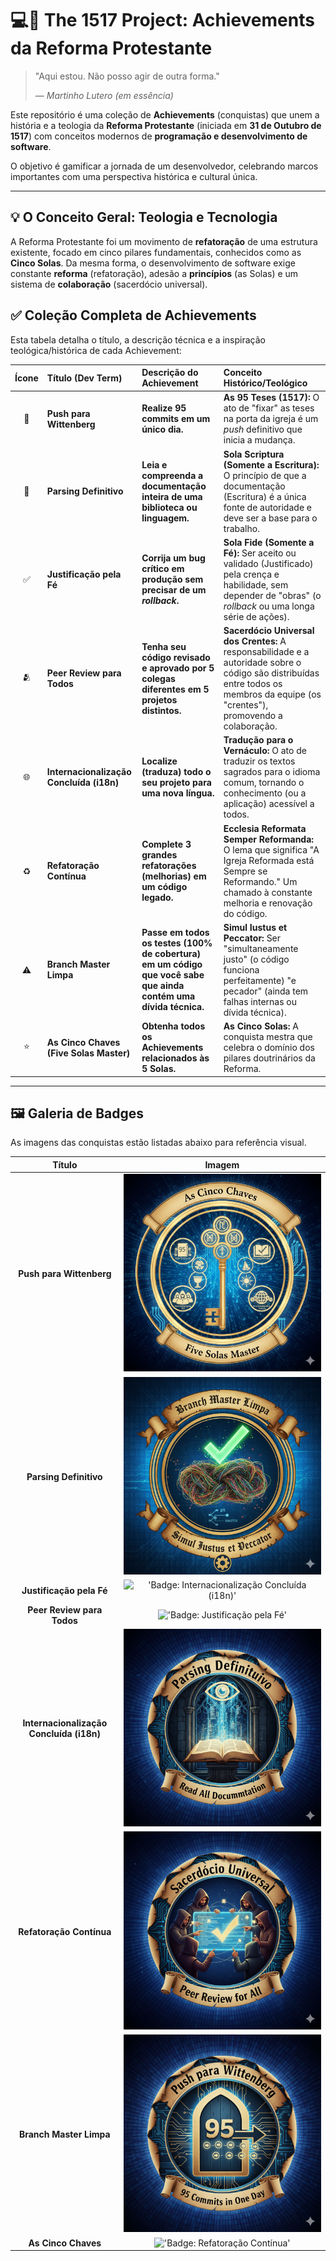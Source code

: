 # 💻📜 The 1517 Project: Achievements da Reforma Protestante

> "Aqui estou. Não posso agir de outra forma."
>
> — *Martinho Lutero (em essência)*

Este repositório é uma coleção de **Achievements** (conquistas) que unem a história e a teologia da **Reforma Protestante** (iniciada em **31 de Outubro de 1517**) com conceitos modernos de **programação e desenvolvimento de software**.

O objetivo é gamificar a jornada de um desenvolvedor, celebrando marcos importantes com uma perspectiva histórica e cultural única.

---

## 💡 O Conceito Geral: Teologia e Tecnologia

A Reforma Protestante foi um movimento de **refatoração** de uma estrutura existente, focado em cinco pilares fundamentais, conhecidos como as **Cinco Solas**. Da mesma forma, o desenvolvimento de software exige constante **reforma** (refatoração), adesão a **princípios** (as Solas) e um sistema de **colaboração** (sacerdócio universal).

## ✅ Coleção Completa de Achievements

Esta tabela detalha o título, a descrição técnica e a inspiração teológica/histórica de cada Achievement:

| Ícone | Título (Dev Term) | Descrição do Achievement | Conceito Histórico/Teológico |
| :---: | :--- | :--- | :--- |
| 🚀 | **Push para Wittenberg** | **Realize 95 commits em um único dia.** | **As 95 Teses (1517):** O ato de "fixar" as teses na porta da igreja é um *push* definitivo que inicia a mudança. |
| 📖 | **Parsing Definitivo** | **Leia e compreenda a documentação inteira de uma biblioteca ou linguagem.** | **Sola Scriptura (Somente a Escritura):** O princípio de que a documentação (Escritura) é a única fonte de autoridade e deve ser a base para o trabalho. |
| ✅ | **Justificação pela Fé** | **Corrija um bug crítico em produção sem precisar de um *rollback*.** | **Sola Fide (Somente a Fé):** Ser aceito ou validado (Justificado) pela crença e habilidade, sem depender de "obras" (o *rollback* ou uma longa série de ações). |
| 🫂 | **Peer Review para Todos** | **Tenha seu código revisado e aprovado por 5 colegas diferentes em 5 projetos distintos.** | **Sacerdócio Universal dos Crentes:** A responsabilidade e a autoridade sobre o código são distribuídas entre todos os membros da equipe (os "crentes"), promovendo a colaboração. |
| 🌐 | **Internacionalização Concluída (i18n)** | **Localize (traduza) todo o seu projeto para uma nova língua.** | **Tradução para o Vernáculo:** O ato de traduzir os textos sagrados para o idioma comum, tornando o conhecimento (ou a aplicação) acessível a todos. |
| ♻️ | **Refatoração Contínua** | **Complete 3 grandes refatorações (melhorias) em um código legado.** | **Ecclesia Reformata Semper Reformanda:** O lema que significa "A Igreja Reformada está Sempre se Reformando." Um chamado à constante melhoria e renovação do código. |
| ⚠️ | **Branch Master Limpa** | **Passe em todos os testes (100% de cobertura) em um código que você sabe que ainda contém uma dívida técnica.** | **Simul Iustus et Peccator:** Ser "simultaneamente justo" (o código funciona perfeitamente) "e pecador" (ainda tem falhas internas ou dívida técnica). |
| ⭐ | **As Cinco Chaves (Five Solas Master)** | **Obtenha todos os Achievements relacionados às 5 Solas.** | **As Cinco Solas:** A conquista mestra que celebra o domínio dos pilares doutrinários da Reforma. |

---

## 🖼️ Galeria de Badges

As imagens das conquistas estão listadas abaixo para referência visual.

| Título | Imagem |
| :---: | :---: |
| **Push para Wittenberg** | !['Badge: As Cinco Chaves'](https://raw.githubusercontent.com/GbrlSouza/Achievements-da-Reforma-Protestante/main/badge/As%20Cinco%20Chaves.png) |
| **Parsing Definitivo** | !['Badge: Branch Master Limpa'](https://raw.githubusercontent.com/GbrlSouza/Achievements-da-Reforma-Protestante/main/badge/Branch%20Master%20Limpa.png) |
| **Justificação pela Fé** | !['Badge: Internacionalização Concluída (i18n)'](https://raw.githubusercontent.com/GbrlSouza/Achievements-da-Reforma-Protestante/main/badge/Internacionalização%20Concluída%20(i18n).png) |
| **Peer Review para Todos** | !['Badge: Justificação pela Fé'](https://raw.githubusercontent.com/GbrlSouza/Achievements-da-Reforma-Protestante/main/badge/Justificação%20pela%20Fé.png) |
| **Internacionalização Concluída (i18n)** | !['Badge: Parsing Definitivo'](https://raw.githubusercontent.com/GbrlSouza/Achievements-da-Reforma-Protestante/main/badge/Parsing%20Definitivo.png) |
| **Refatoração Contínua** | !['Badge: Peer Review para Todos'](https://raw.githubusercontent.com/GbrlSouza/Achievements-da-Reforma-Protestante/main/badge/Peer%20Review%20para%20Todos.png) |
| **Branch Master Limpa** | !['Badge: Push para Wittenberg'](https://raw.githubusercontent.com/GbrlSouza/Achievements-da-Reforma-Protestante/main/badge/Push%20para%20Wittenberg.png) |
| **As Cinco Chaves** | !['Badge: Refatoração Contínua'](https://raw.githubusercontent.com/GbrlSouza/Achievements-da-Reforma-Protestante/main/badge/Refatoração%20Contínua.png) |
